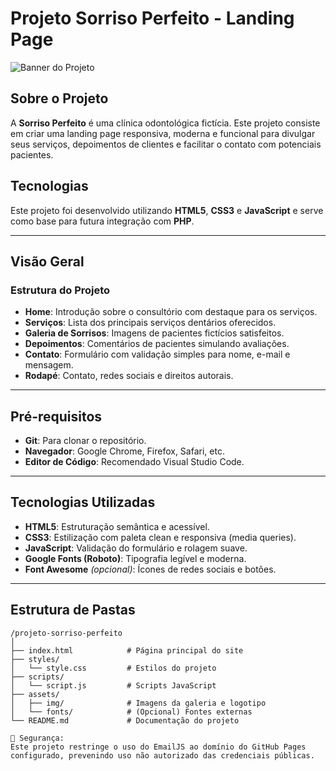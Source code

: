 # Projeto Sorriso Perfeito - Landing Page
![Banner do Projeto](https://via.placeholder.com/1200x300.png?text=Consultório+Dentário+-+Sorria+com+Confiança)


## Sobre o Projeto

A **Sorriso Perfeito** é uma clínica odontológica fictícia. Este projeto consiste em criar uma landing page responsiva, moderna e funcional para divulgar seus serviços, depoimentos de clientes e facilitar o contato com potenciais pacientes. 

## Tecnologias
Este projeto foi desenvolvido utilizando **HTML5**, **CSS3** e **JavaScript** e serve como base para futura integração com **PHP**.

---

## Visão Geral

### Estrutura do Projeto

- **Home**: Introdução sobre o consultório com destaque para os serviços.
- **Serviços**: Lista dos principais serviços dentários oferecidos.
- **Galeria de Sorrisos**: Imagens de pacientes fictícios satisfeitos.
- **Depoimentos**: Comentários de pacientes simulando avaliações.
- **Contato**: Formulário com validação simples para nome, e-mail e mensagem.
- **Rodapé**: Contato, redes sociais e direitos autorais.

---

## Pré-requisitos

- **Git**: Para clonar o repositório.
- **Navegador**: Google Chrome, Firefox, Safari, etc.
- **Editor de Código**: Recomendado Visual Studio Code.

---

## Tecnologias Utilizadas

- **HTML5**: Estruturação semântica e acessível.
- **CSS3**: Estilização com paleta clean e responsiva (media queries).
- **JavaScript**: Validação do formulário e rolagem suave.
- **Google Fonts (Roboto)**: Tipografia legível e moderna.
- **Font Awesome** *(opcional)*: Ícones de redes sociais e botões.

---

## Estrutura de Pastas

```plaintext
/projeto-sorriso-perfeito
│
├── index.html            # Página principal do site
├── styles/
│   └── style.css         # Estilos do projeto
├── scripts/
│   └── script.js         # Scripts JavaScript
├── assets/
│   ├── img/              # Imagens da galeria e logotipo
│   └── fonts/            # (Opcional) Fontes externas
└── README.md             # Documentação do projeto

🔐 Segurança:
Este projeto restringe o uso do EmailJS ao domínio do GitHub Pages configurado, prevenindo uso não autorizado das credenciais públicas.
